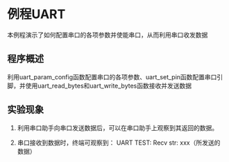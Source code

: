 # 例程UART

本例程演示了如何配置串口的各项参数并使能串口，从而利用串口收发数据

## 程序概述
利用uart_param_config函数配置串口的各项参数、uart_set_pin函数配置串口引脚，并使用uart_read_bytes和uart_write_bytes函数接收并发送数据

## 实验现象
1. 利用串口助手向串口发送数据后，可以在串口助手上观察到其返回的数据。

2. 串口接收到数据时，终端可观察到：
UART TEST: Recv str: xxx（所发送的数据）